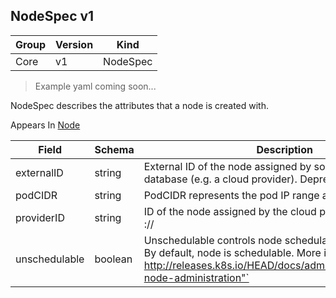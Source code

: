 ## NodeSpec v1

Group        | Version     | Kind
------------ | ---------- | -----------
Core | v1 | NodeSpec

> Example yaml coming soon...



NodeSpec describes the attributes that a node is created with.

<aside class="notice">
Appears In  <a href="#node-v1">Node</a> </aside>

Field        | Schema     | Description
------------ | ---------- | -----------
externalID | string | External ID of the node assigned by some machine database (e.g. a cloud provider). Deprecated.
podCIDR | string | PodCIDR represents the pod IP range assigned to the node.
providerID | string | ID of the node assigned by the cloud provider in the format: <ProviderName>://<ProviderSpecificNodeID>
unschedulable | boolean | Unschedulable controls node schedulability of new pods. By default, node is schedulable. More info: http://releases.k8s.io/HEAD/docs/admin/node.md#manual-node-administration"`

